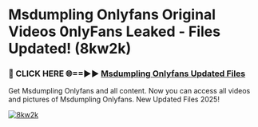 # Msdumpling Onlyfans Original Videos 0nlyFans Leaked - Files Updated! (8kw2k)

<h3>🔴 CLICK HERE 🌐==►► <a href="https://tinyurl.com/2m67pmp6" rel="nofollow">Msdumpling Onlyfans Updated Files</a></h3>

Get Msdumpling Onlyfans and all content. Now you can access all videos and pictures of Msdumpling Onlyfans. New Updated Files 2025!

[![8kw2k](https://i.imgur.com/H4QAA4z.gif)](https://tinyurl.com/2m67pmp6)